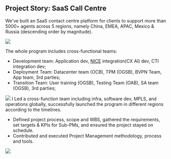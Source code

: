 ## Project Story: SaaS Call Centre

We've built an SaaS contact centre platform for clients to support more than 5000+ agents across 5 regions, namely China, EMEA, APAC, Mexico & Russia (descending order by magnitude). 

<img src="https://user-images.githubusercontent.com/79688638/199311798-395c00f8-634f-42ea-ae6e-1667016a4cab.png">

The whole program includes cross-functional teams:

  - Development team: Application dev, [NICE](https://www.nice.com/) integration(CX AI) dev, CTI integration dev;
  - Deployment Team: Datacenter team (OCB), TPM (OGSB), BVPN Team, App team, 3rd parties;
  - Transition Team: User training (OGSB), Testing Team (OAB),  SA team (OGSB), 3rd parties;












<img src="https://user-images.githubusercontent.com/79688638/199171842-1c9a40a6-952b-41da-9768-b884924a0ae0.jpg">
I Led a cross-function team including infra, software dev, MPLS, and operations globally, successfully launched the program in different regions according to the timelines.

  - Defined project process, scope and WBS, gathered the requirements, set targets & KPIs for Sub-PMs, and ensured the project stayed on schedule.
  - Contributed and executed Project Management methodology, process and tools.
<img src="https://user-images.githubusercontent.com/79688638/199172785-e220015c-42aa-4695-8f26-5f4f7ae7eb2f.JPG">
